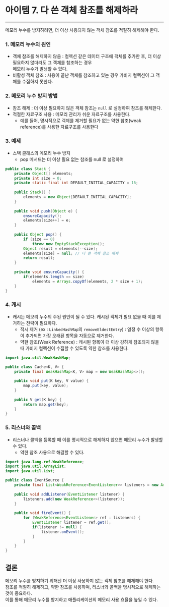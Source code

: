 # 아이템 7. 다 쓴 객체 참조를 해제하라

------

메모리 누수를 방지하려면, 더 이상 사용되지 않는 객체 참조를 적절히 해제해야 한다.

### 1. 메모리 누수의 원인
- 객체 참조를 해제하지 않음 : 컬렉션 같은 데이터 구조에 객체를 추가한 후, 더 이상 필요하지 않더라도 그 객체를 참조하는 경우  
  메모리 누수가 발생할 수 있다.
- 비활성 객체 참조 : 사용이 끝난 객체를 참조하고 있는 경우 가비지 컬렉션이 그 객체를 수집하지 못한다.

### 2. 메모리 누수 방지 방법
- 참조 해제 : 더 이상 필요하지 않은 객체 참조는 `null` 로 설정하여 참조를 해제한다.
- 적절한 자료구조 사용 : 메모리 관리가 쉬운 자료구조를 사용한다.  
  - 예를 들어, 명시적으로 객체를 제거할 필요가 없는 약한 참조(weak reference)를 사용한 자료구조를 사용한다

### 3. 예제
- 스택 클래스의 메모리 누수 방지
  - pop 메서드는 더 이상 필요 없는 참조를 null 로 설정하여 

```Java
public class Stack {
    private Object[] elements;
    private int size = 0;
    private static final int DEFAULT_INITIAL_CAPACITY = 16;
    
    public Stack() {
        elements = new Object[DEFAULT_INITIAL_CAPACITY];
    }
    
    public void push(Object e) {
        ensureCapacity();
        elements[size++] = e;
    }
    
    public Object pop() {
        if (size == 0) 
            throw new EmptyStackException();
        Object result = elements[--size];
        elements[size] = null; // 다 쓴 객체 참조 해제
        return result;
    }
    
    private void ensureCapacity() {
        if(elements.length == size)
            elements = Arrays.copyOf(elements, 2 * size + 1);
    }
}
```

### 4. 캐시
- 캐시는 메모리 누수의 주된 원인이 될 수 있다. 캐시된 객체가 필요 없을 때 이를 제거하는 전략이 필요하다.
  - 적시 제거 (ex : `LinkedHashMap`의 `removeEldestEntry`) : 일정 수 이상의 항목이 추가되면 가장 오래된 항목을 자동으로 제거한다.
  - 약한 참조(Weak Reference) : 캐시된 항목이 더 이상 강하게 참조되지 않을 때 가비지 컬렉션이 수집할 수 있도록 약한 참조를 사용한다.
```Java
import java.util.WeakHashMap;

public class Cache<K, V> {
    private final WeakHashMap<K, V> map = new WeakHashMap<>();
    
    public void put(K key, V value) {
        map.put(key, value);
    }
    
    public V get(K key) {
        return map.get(key);
    }
}
```

### 5. 리스너와 콜백
- 리스너나 콜백을 등록할 때 이를 명시적으로 해제하지 않으면 메모리 누수가 발생할 수 있다.
  - 약한 참조 사용으로 해결할 수 있다.

```Java
import java.lang.ref.WeakReference;
import java.util.ArrayList;
import java.util.List;

public class EventSource {
    private final List<WeakReference<EventListener>> listeners = new ArrayList<>();
    
    public void addListener(EventListener listener) {
        listeners.add(new WeakReference<>(listener));
    }
    
    public void fireEvent() {
        for (WeakReference<EventListener> ref : listeners) {
            EventListener listener = ref.get();
            if(listener != null) {
                listener.onEvent();
            }
        }
    }
}
```
## 결론
메모리 누수를 방지하기 위해선 더 이상 사용하지 않는 객체 참조를 해제해야 한다.  
참조를 적절히 해제하고, 약한 참조를 사용하며, 리스너와 콜백을 명시적으로 해제하는 것이 중요하다.  
이를 통해 메모리 누수를 방지하고 애플리케이션의 메모리 사용 효율을 높일 수 있다.
